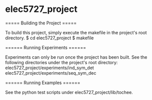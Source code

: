 # elec5727_project

===== Building the Project =====

To build this project, simply execute the makefile in the project's root directory.
$ cd elec5727_project
$ makefile

====== Running Experiments ======

Experiments can only be run once the project has been built. See the following directories under the project's root directory:
elec5727_project/experiments/ind_sym_det
elec5727_project/experiments/seq_sym_dec

====== Running Examples ======

See the python test scripts under elec5727_project/lib/tochee.